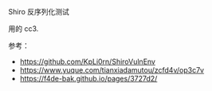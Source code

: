 Shiro 反序列化测试

用的 cc3.

参考：

- https://github.com/KpLi0rn/ShiroVulnEnv
- https://www.yuque.com/tianxiadamutou/zcfd4v/op3c7v
- https://f4de-bak.github.io/pages/3727d2/
